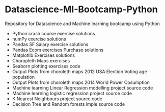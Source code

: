 # Datascience-MI-Bootcamp-Python
Repository for Datascience and Machine learning bootcamp using Python

* Python crash course exercise solutions
* numPy exercise solutions
* Pandas SF Salary exercise solutions 
* Pandas Ecom exercises Purchase solutions
* Matplotlib Exercises solutions 
* Choropleth Maps exercises
* Seaborn plotting exercises code
* Output Plots from choroleth maps 2012 USA Election Voting age population
* Output Plots from choroleth maps 2014 World Power Cosumption
* Machine learning Linear Regression modelling project source code
* Machine learning logistic regression project source code
* K Nearest Neighbours project source code
* Decision Tree and Random forests imple source code
